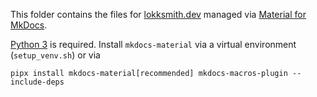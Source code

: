 This folder contains the files for [lokksmith.dev](https://lokksmith.dev/)
managed via [Material for MkDocs](https://squidfunk.github.io/mkdocs-material/).

[Python 3](https://python.org/) is required. Install `mkdocs-material` via a 
virtual environment (`setup_venv.sh`) or via

```
pipx install mkdocs-material[recommended] mkdocs-macros-plugin --include-deps
```
